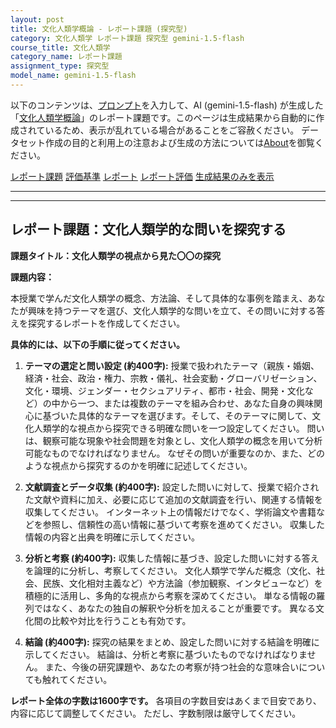 ```yaml
---
layout: post
title: 文化人類学概論 - レポート課題 (探究型)
category: 文化人類学 レポート課題 探究型 gemini-1.5-flash
course_title: 文化人類学
category_name: レポート課題
assignment_type: 探究型
model_name: gemini-1.5-flash
---
```


以下のコンテンツは、[プロンプト](https://github.com/takedatoshiyuki/synthetic_assignments/tree/main/generated/文化人類学/gemini-1.5-flash/prompt_レポート課題-探究型.md)を入力して、AI (gemini-1.5-flash) が生成した「[文化人類学概論](/contents/文化人類学/)」のレポート課題です。このページは生成結果から自動的に作成されているため、表示が乱れている場合があることをご容赦ください。
データセット作成の目的と利用上の注意および生成の方法については[About](/About)を御覧ください。

[レポート課題](../レポート課題-探究型)
[評価基準](../評価基準-探究型)
[レポート](../レポート-探究型)
[レポート評価](../レポート評価-探究型)
[生成結果のみを表示](https://github.com/takedatoshiyuki/synthetic_assignments/tree/main/generated/文化人類学/gemini-1.5-flash/レポート課題-探究型.md)
  

***
***
  
## レポート課題：文化人類学的な問いを探究する

**課題タイトル：文化人類学の視点から見た〇〇の探究**

**課題内容：**

本授業で学んだ文化人類学の概念、方法論、そして具体的な事例を踏まえ、あなたが興味を持つテーマを選び、文化人類学的な問いを立て、その問いに対する答えを探究するレポートを作成してください。

**具体的には、以下の手順に従ってください。**

1. **テーマの選定と問い設定 (約400字):**  授業で扱われたテーマ（親族・婚姻、経済・社会、政治・権力、宗教・儀礼、社会変動・グローバリゼーション、文化・環境、ジェンダー・セクシュアリティ、都市・社会、開発・文化など）の中から一つ、または複数のテーマを組み合わせ、あなた自身の興味関心に基づいた具体的なテーマを選びます。そして、そのテーマに関して、文化人類学的な視点から探究できる明確な問いを一つ設定してください。  問いは、観察可能な現象や社会問題を対象とし、文化人類学の概念を用いて分析可能なものでなければなりません。  なぜその問いが重要なのか、また、どのような視点から探究するのかを明確に記述してください。

2. **文献調査とデータ収集 (約400字):**  設定した問いに対して、授業で紹介された文献や資料に加え、必要に応じて追加の文献調査を行い、関連する情報を収集してください。  インターネット上の情報だけでなく、学術論文や書籍などを参照し、信頼性の高い情報に基づいて考察を進めてください。  収集した情報の内容と出典を明確に示してください。

3. **分析と考察 (約400字):**  収集した情報に基づき、設定した問いに対する答えを論理的に分析し、考察してください。  文化人類学で学んだ概念（文化、社会、民族、文化相対主義など）や方法論（参加観察、インタビューなど）を積極的に活用し、多角的な視点から考察を深めてください。  単なる情報の羅列ではなく、あなたの独自の解釈や分析を加えることが重要です。  異なる文化間の比較や対比を行うことも有効です。

4. **結論 (約400字):**  探究の結果をまとめ、設定した問いに対する結論を明確に示してください。  結論は、分析と考察に基づいたものでなければなりません。  また、今後の研究課題や、あなたの考察が持つ社会的な意味合いについても触れてください。


**レポート全体の字数は1600字です。**  各項目の字数目安はあくまで目安であり、内容に応じて調整してください。  ただし、字数制限は厳守してください。
